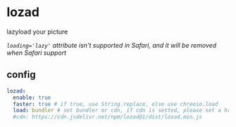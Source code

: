 # lozad

lazyload your picture

*`loading='lazy'` attribute isn't supported in Safari, and it will be removed when Safari support*

## config

```yml
lozad:
  enable: true
  faster: true # if true, use String.replace, else use chreeio.load
  load: bundler # set bundler or cdn, if cdn is setted, please set a href for lozad.cdn
  #cdn: https://cdn.jsdelivr.net/npm/lozad@1/dist/lozad.min.js
```
